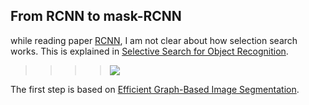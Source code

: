 From RCNN to mask-RCNN
---------
while reading paper [RCNN](https://arxiv.org/abs/1311.2524), I am not clear about how selection search works.
This is explained in [Selective Search for Object Recognition](http://citeseerx.ist.psu.edu/viewdoc/download?doi=10.1.1.414.1971&rep=rep1&type=pdf). 

>>>>![](http://img.blog.csdn.net/20140527104643281)

The first step is based on [Efficient Graph-Based Image Segmentation](http://people.cs.uchicago.edu/~pff/papers/seg-ijcv.pdf).
